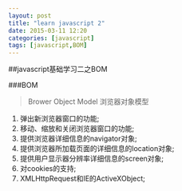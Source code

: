 ```yaml
---
layout: post
title: "learn javascript 2"
date: 2015-03-11 12:20
categories: [javascript]
tags: [javascript,BOM]
---
```


##javascript基础学习二之BOM

###BOM
> Brower Object Model 浏览器对象模型

1. 弹出新浏览器窗口的功能;
2. 移动、缩放和关闭浏览器窗口的功能;
3. 提供浏览器详细信息的navigator对象;
4. 提供浏览器所加载页面的详细信息的location对象;
5. 提供用户显示器分辨率详细信息的screen对象;
6. 对cookies的支持;
7. XMLHttpRequest和IE的ActiveXObject;